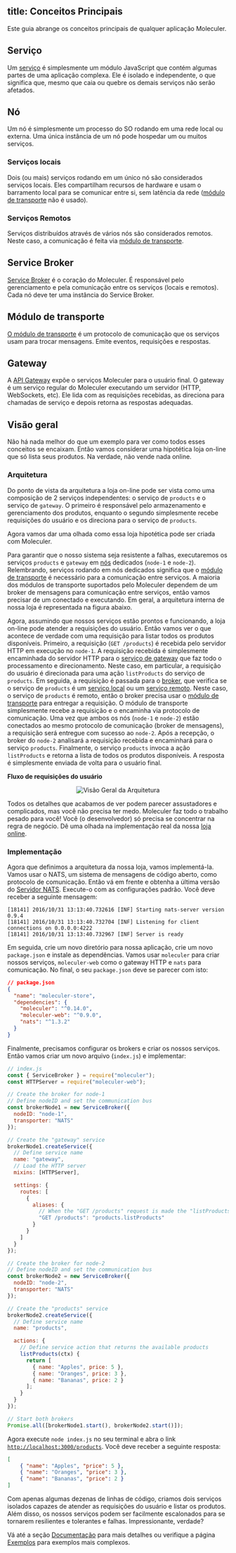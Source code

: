 title: Conceitos Principais
---

Este guia abrange os conceitos principais de qualquer aplicação Moleculer.

## Serviço
Um [serviço](services.html) é simplesmente um módulo JavaScript que contém algumas partes de uma aplicação complexa. Ele é isolado e independente, o que significa que, mesmo que caia ou quebre os demais serviços não serão afetados.

## Nó
Um nó é simplesmente um processo do SO rodando em uma rede local ou externa. Uma única instância de um nó pode hospedar um ou muitos serviços.

### Serviços locais
Dois (ou mais) serviços rodando em um único nó são considerados serviços locais. Eles compartilham recursos de hardware e usam o barramento local para se comunicar entre si, sem latência da rede ([módulo de transporte](#Transporter) não é usado).

### Serviços Remotos
Serviços distribuídos através de vários nós são considerados remotos. Neste caso, a comunicação é feita via [módulo de transporte](#Transporter).

## Service Broker
[Service Broker](broker.html) é o coração do Moleculer. É responsável pelo gerenciamento e pela comunicação entre os serviços (locais e remotos). Cada nó deve ter uma instância do Service Broker.

## Módulo de transporte
[O módulo de transporte](networking.html) é um protocolo de comunicação que os serviços usam para trocar mensagens. Emite eventos, requisições e respostas.

## Gateway
A [API Gateway](moleculer-web.html) expõe o serviços Moleculer para o usuário final. O gateway é um serviço regular do Moleculer executando um servidor (HTTP, WebSockets, etc). Ele lida com as requisições recebidas, as direciona para chamadas de serviço e depois retorna as respostas adequadas.

## Visão geral
Não há nada melhor do que um exemplo para ver como todos esses conceitos se encaixam. Então vamos considerar uma hipotética loja on-line que só lista seus produtos. Na verdade, não vende nada online.

### Arquitetura

Do ponto de vista da arquitetura a loja on-line pode ser vista como uma composição de 2 serviços independentes: o serviço de `products` e o serviço de `gateway`. O primeiro é responsável pelo armazenamento e gerenciamento dos produtos, enquanto o segundo simplesmente recebe requisições do usuário e os direciona para o serviço de `products`.

Agora vamos dar uma olhada como essa loja hipotética pode ser criada com Moleculer.

Para garantir que o nosso sistema seja resistente a falhas, executaremos os serviços `products` e `gateway` em [nós](#Node) dedicados (`node-1` e `node-2`). Relembrando, serviços rodando em nós dedicados significa que o [módulo de transporte](#Transporter) é necessário para a comunicação entre serviços. A maioria dos módulos de transporte suportados pelo Moleculer dependem de um broker de mensagens para comunicação entre serviços, então vamos precisar de um conectado e executando. Em geral, a arquitetura interna de nossa loja é representada na figura abaixo.

Agora, assumindo que nossos serviços estão prontos e funcionando, a loja on-line pode atender a requisições do usuário. Então vamos ver o que acontece de verdade com uma requisição para listar todos os produtos disponíveis. Primeiro, a requisição (`GET /products`) é recebida pelo servidor HTTP em execução no `node-1`. A requisição recebida é simplesmente encaminhada do servidor HTTP para o [serviço de gateway](#Gateway) que faz todo o processamento e direcionamento. Neste caso, em particular, a requisição do usuário é direcionada para uma ação `listProducts` do serviço de `products`.  Em seguida, a requisição é passada para o [broker](#Service-Broker), que verifica se o serviço de `products` é um [serviço local](#Local-Services) ou um [ serviço remoto](#Remote-Services). Neste caso, o serviço de `products` é remoto, então o broker precisa usar o [módulo de transporte](#Transporter) para entregar a requisição. O módulo de transporte simplesmente recebe a requisição e o encaminha via protocolo de comunicação. Uma vez que ambos os nós (`node-1` e `node-2`) estão conectados ao mesmo protocolo de comunicação (broker de mensagens), a requisição será entregue com sucesso ao `node-2`. Após a recepção, o broker do `node-2` analisará a requisição recebida e encaminhará para o serviço `products`. Finalmente, o serviço `products` invoca a ação `listProducts` e retorna a lista de todos os produtos disponíveis. A resposta é simplesmente enviada de volta para o usuário final.

**Fluxo de requisições do usuário**
<div align="center">
    <img src="assets/overview.svg" alt="Visão Geral da Arquitetura" />
</div>

Todos os detalhes que acabamos de ver podem parecer assustadores e complicados, mas você não precisa ter medo. Moleculer faz todo o trabalho pesado para você! Você (o desenvolvedor) só precisa se concentrar na regra de negócio. Dê uma olhada na implementação real da nossa [loja online](#Implementation).

### Implementação
Agora que definimos a arquitetura da nossa loja, vamos implementá-la. Vamos usar o NATS, um sistema de mensagens de código aberto, como protocolo de comunicação. Então vá em frente e obtenha a última versão do [Servidor NATS](https://nats.io/download/nats-io/nats-server/). Execute-o com as configurações padrão. Você deve receber a seguinte mensagem:

```
[18141] 2016/10/31 13:13:40.732616 [INF] Starting nats-server version 0.9.4
[18141] 2016/10/31 13:13:40.732704 [INF] Listening for client connections on 0.0.0.0:4222
[18141] 2016/10/31 13:13:40.732967 [INF] Server is ready
```

Em seguida, crie um novo diretório para nossa aplicação, crie um novo `package.json` e instale as dependências. Vamos usar `moleculer` para criar nossos serviços, `moleculer-web` como o gateway HTTP e `nats` para comunicação. No final, o seu `package.json` deve se parecer com isto:

```json
// package.json
{
  "name": "moleculer-store",
  "dependencies": {
    "moleculer": "^0.14.0",
    "moleculer-web": "^0.9.0",
    "nats": "^1.3.2"
  }
}
```

Finalmente, precisamos configurar os brokers e criar os nossos serviços. Então vamos criar um novo arquivo (`index.js`) e implementar:
```javascript
// index.js
const { ServiceBroker } = require("moleculer");
const HTTPServer = require("moleculer-web");

// Create the broker for node-1
// Define nodeID and set the communication bus
const brokerNode1 = new ServiceBroker({
  nodeID: "node-1",
  transporter: "NATS"
});

// Create the "gateway" service
brokerNode1.createService({
  // Define service name
  name: "gateway",
  // Load the HTTP server
  mixins: [HTTPServer],

  settings: {
    routes: [
      {
        aliases: {
          // When the "GET /products" request is made the "listProducts" action of "products" service is executed
          "GET /products": "products.listProducts"
        }
      }
    ]
  }
});

// Create the broker for node-2
// Define nodeID and set the communication bus
const brokerNode2 = new ServiceBroker({
  nodeID: "node-2",
  transporter: "NATS"
});

// Create the "products" service
brokerNode2.createService({
  // Define service name
  name: "products",

  actions: {
    // Define service action that returns the available products
    listProducts(ctx) {
      return [
        { name: "Apples", price: 5 },
        { name: "Oranges", price: 3 },
        { name: "Bananas", price: 2 }
      ];
    }
  }
});

// Start both brokers
Promise.all([brokerNode1.start(), brokerNode2.start()]);
```
Agora execute `node index.js` no seu terminal e abra o link [`http://localhost:3000/products`](http://localhost:3000/products). Você deve receber a seguinte resposta:
```json
[
    { "name": "Apples", "price": 5 },
    { "name": "Oranges", "price": 3 },
    { "name": "Bananas", "price": 2 }
]
```

Com apenas algumas dezenas de linhas de código, criamos dois serviços isolados capazes de atender as requisições do usuário e listar os produtos. Além disso, os nossos serviços podem ser facilmente escalonados para se tornarem resilientes e tolerantes e falhas. Impressionante, verdade?

Vá até a seção [Documentação](broker.html) para mais detalhes ou verifique a página [Exemplos](examples.html) para exemplos mais complexos.
